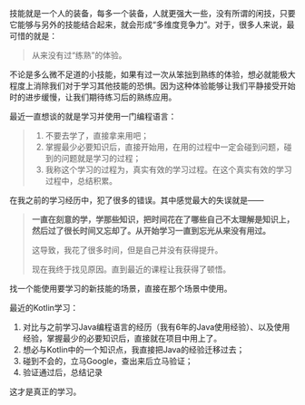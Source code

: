 技能就是一个人的装备，每多一个装备，人就更强大一些，没有所谓的闲技，只要它能够与另外的技能结合起来，就会形成“多维度竞争力”。对于，很多人来说，最可惜的就是：
> 从来没有过“练熟”的体验。

不论是多么微不足道的小技能，如果有过一次从笨拙到熟练的体验，想必就能极大程度上消除我们对于学习其他技能的恐惧。因为这种体验能够让我们平静接受开始时的进步缓慢，让我们期待练习后的熟练应用。

最近一直想谈的就是学习并使用一门编程语言：
> 
> 1. 不要去学了，直接拿来用吧；
> 2. 掌握最少必要知识后，直接开始用，在用的过程中一定会碰到问题，碰到的问题就是学习的过程；
> 3. 我称这个学习的过程为，真实有效的学习过程。在这个真实有效的学习过程中，总结积累。


在我之前的学习经历中，犯了很多的错误。其中感觉最大的失误就是——
> **一直在刻意的学，学那些知识，把时间花在了哪些自己不太理解是知识上，然后过了很长时间又忘却了。从开始学习一直到忘光从来没有用过。**
> 
> 这导致，我花了很多时间，但是自己并没有获得提升。
> 
> 现在我终于找见原因。直到最近的课程让我获得了顿悟。

找一个能使用要学习的新技能的场景，直接在那个场景中使用。

最近的Kotlin学习：

1. 对比与之前学习Java编程语言的经历（我有6年的Java使用经验）、以及使用经验，掌握最少的必要知识后，直接就在项目中用上了。
2. 想必与Kotlin中的一个知识点，我直接把Java的经验迁移过去；
3. 碰到不会的，立马Google，查出来后立马验证；
4. 验证通过后，总结记录

这才是真正的学习。


